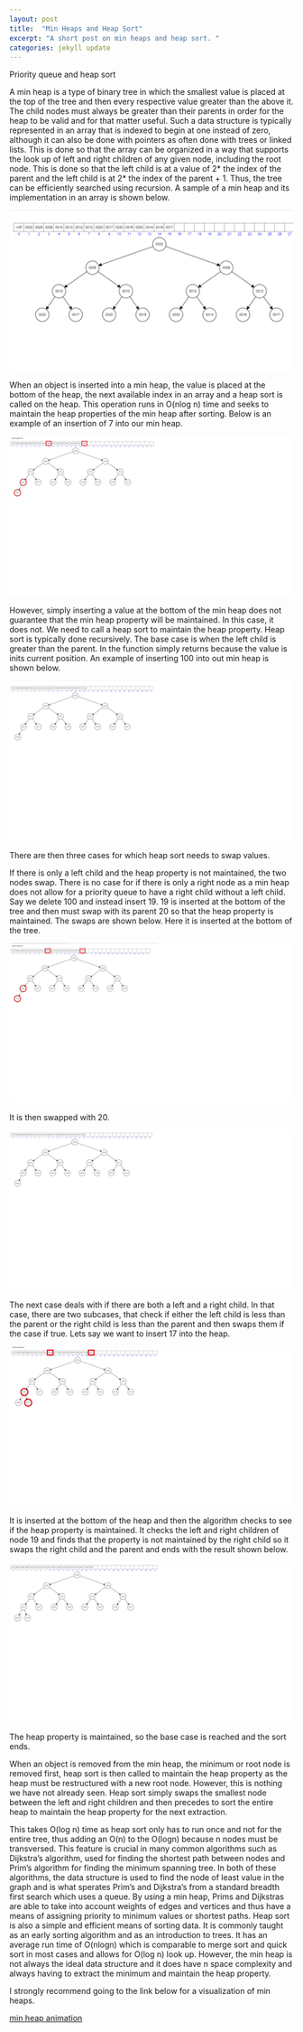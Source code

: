```yaml
---
layout: post
title:  "Min Heaps and Heap Sort"
excerpt: "A short post on min heaps and heap sort. "
categories: jekyll update
---
```

Priority queue and heap sort

A min heap is a type of binary tree in which the smallest value is placed at the top of the tree and then every respective value greater 
than the above it. The child nodes must always be greater than their parents in order for the heap to be valid and for that matter useful.
Such a data structure is typically represented in an array that is indexed to begin at one instead of zero, although it can also be done
with pointers as often done with trees or linked lists. This is done so that the array can be organized in a way that supports the look up
of left and right children of any given node, including the root node. This is done so that the left child is at a value of 2* the index 
of the parent and the left child is at 2* the index of the parent + 1. Thus, the tree can be efficiently searched using recursion. A 
sample of a min heap and its implementation in an array is shown below. 

![image1](https://github.com/edwardbottom/Moon/blob/master/assets/img/minheapphoto1.png?raw=true)

 
When an object is inserted into a min heap, the value is placed at the bottom of the heap, the next available index in an array and a 
heap sort is called on the heap. This operation runs in O(nlog n) time and seeks to maintain the heap properties of the min heap after
sorting. Below is an example of an insertion of 7 into our min heap. 
 
![image2](https://github.com/edwardbottom/Moon/blob/master/assets/img/minheapphoto2.png?raw=true)

However, simply inserting a value at the bottom of the min heap does not guarantee that the min heap property will be maintained. 
In this case, it does not. We need to call a heap sort to maintain the heap property. Heap sort is typically done recursively. The 
base case is when the left child is greater than the parent. In the function simply returns because the value is inits current 
position. An example of inserting 100 into out min heap is shown below. 
 
 ![image3](https://github.com/edwardbottom/Moon/blob/master/assets/img/minheapphoto3.png?raw=true)
 
There are then three cases for which heap sort needs to swap values. 

If there is only a left child and the heap property is not maintained, the two nodes swap. There is no case for if there is only a right node as a min heap does not allow for a priority queue to have a right child without a left child. Say we delete 100 and instead insert 19. 19 is inserted at the bottom of the tree and then must swap with its parent 20 so that the heap property is maintained. The swaps are shown below. 
Here it is inserted at the bottom of the tree. 


![image4](https://github.com/edwardbottom/Moon/blob/master/assets/img/minheapphoto4.png?raw=true)

It is then swapped with 20. 

![image5](https://github.com/edwardbottom/Moon/blob/master/assets/img/minheapphoto5.png?raw=true)
 
The next case deals with if there are both a left and a right child. In that case, there are two subcases, that check if either 
the left child is less than the parent or the right child is less than the parent and then swaps them if the case if true. 
Lets say we want to insert 17 into the heap. 

![image6](https://github.com/edwardbottom/Moon/blob/master/assets/img/minheapphoto6.png?raw=true)
 
It is inserted at the bottom of the heap and then the algorithm checks to see if the heap property is maintained. It checks the left and
right children of node 19 and finds that the property is not maintained by the right child so it swaps the right child and the parent 
and ends with the result shown below. 

![image7](https://github.com/edwardbottom/Moon/blob/master/assets/img/minheapphoto7.png?raw=true)
 
The heap property is maintained, so the base case is reached and the sort ends. 

When an object is removed from the min heap, the minimum or root node is removed first, heap sort is then called to maintain the heap
property as the heap must be restructured with a new root node. However, this is nothing we have not already seen. Heap sort simply
swaps the smallest node between the left and right children and then precedes to sort the entire heap to maintain the heap property for
the next extraction. 

This takes O(log n) time as heap sort only has to run once and not for the entire tree, thus adding an O(n) to the O(logn) because n
nodes must be transversed. This feature is crucial in many common algorithms such as Dijkstra’s algorithm, used for finding the shortest
path between nodes and Prim’s algorithm for finding the minimum spanning tree. In both of these algorithms, the data structure is used
to find the node of least value in the graph and is what sperates Prim’s and Dijkstra’s from a standard breadth first search which uses
a queue. By using a min heap, Prims and Dijkstras are able to take into account weights of edges and vertices and thus have a means
of assigning priority to minimum values or shortest paths. Heap sort is also a simple and efficient means of sorting data. It is commonly
taught as an early sorting algorithm and as an introduction to trees.  It has an average run time of O(nlogn) which is comparable to 
merge sort and quick sort in most cases and allows for O(log n) look up. However, the min heap is not always the ideal data structure 
and it does have n space complexity and always having to extract the minimum and maintain the heap property. 


I strongly recommend going to the link below for a visualization of min heaps. 


[min heap animation]({https://www.cs.usfca.edu/~galles/JavascriptVisual/Heap.html})
 
